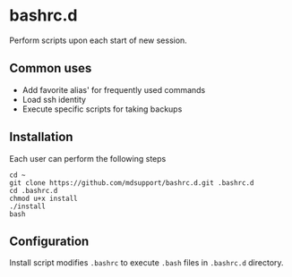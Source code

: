 # bashrc.d
Perform scripts upon each start of new session.

## Common uses
- Add favorite alias' for frequently used commands
- Load ssh identity
- Execute specific scripts for taking backups

## Installation
Each user can perform the following steps
```
cd ~
git clone https://github.com/mdsupport/bashrc.d.git .bashrc.d
cd .bashrc.d
chmod u+x install
./install
bash
```

## Configuration
Install script modifies `.bashrc` to execute `.bash` files in `.bashrc.d` directory.
